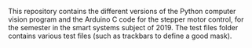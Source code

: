 This repository contains the different versions of the Python computer vision program and the Arduino C code for the stepper motor control, for the semester in the smart systems subject of 2019. The test files folder contains various test files (such as trackbars to define a good mask).
